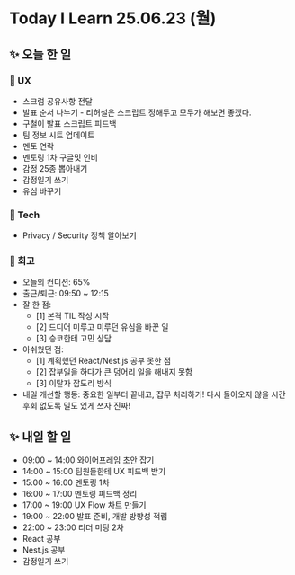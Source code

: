 # Today I Learn 25.06.23 (월)

## ✨ 오늘 한 일
### 🔹 UX
 * 스크럼 공유사항 전달
 * 발표 순서 나누기 - 리허설은 스크립트 정해두고 모두가 해보면 좋겠다.
 * 구철이 발표 스크립트 피드백
 * 팀 정보 시트 업데이트
 * 멘토 연락
 * 멘토링 1차 구글밋 인비
 * 감정 25종 뽑아내기
 * 감정일기 쓰기
 * 유심 바꾸기

### 🔸 Tech
 * Privacy / Security 정책 알아보기

### 📍 회고
* 오늘의 컨디션: 65%
* 출근/퇴근: 09:50 ~ 12:15
* 잘 한 점: 
    * [1] 본격 TIL 작성 시작
    * [2] 드디어 미루고 미루던 유심을 바꾼 일
    * [3] 승코한테 고민 상담
* 아쉬웠던 점: 
    * [1] 계획했던 React/Nest.js 공부 못한 점
    * [2] 잡부일을 하다가 큰 덩어리 일을 해내지 못함
    * [3] 이탈자 잡도리 방식
* 내일 개선할 행동: 중요한 일부터 끝내고, 잡무 처리하기! 다시 돌아오지 않을 시간 후회 없도록 밀도 있게 쓰자 진짜!


## ✨ 내일 할 일
 * 09:00 ~ 14:00 와이어프레임 초안 잡기
 * 14:00 ~ 15:00 팀원들한테 UX 피드백 받기
 * 15:00 ~ 16:00 멘토링 1차
 * 16:00 ~ 17:00 멘토링 피드백 정리
 * 17:00 ~ 19:00 UX Flow 차트 만들기
 * 19:00 ~ 22:00 발표 준비, 개발 방향성 적립
 * 22:00 ~ 23:00 리더 미팅 2차
 * React 공부
 * Nest.js 공부
 * 감정일기 쓰기